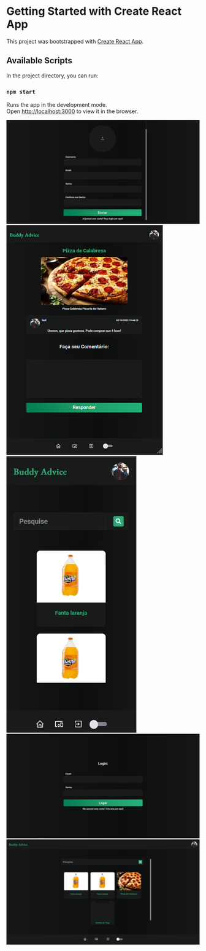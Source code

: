 # Getting Started with Create React App

This project was bootstrapped with [Create React App](https://github.com/facebook/create-react-app).

## Available Scripts

In the project directory, you can run:

### `npm start`

Runs the app in the development mode.\
Open [http://localhost:3000](http://localhost:3000) to view it in the browser.

![alt text](https://github.com/eduardoyanoliveira/buddy_advice_web/blob/master/project_images/user_register.png)![alt text](https://github.com/eduardoyanoliveira/buddy_advice_web/blob/master/project_images/tablet.png) ![alt text](https://github.com/eduardoyanoliveira/buddy_advice_web/blob/master/project_images/Home_mobile.png)![alt text](https://github.com/eduardoyanoliveira/buddy_advice_web/blob/master/project_images/login.png)![alt text](https://github.com/eduardoyanoliveira/buddy_advice_web/blob/master/project_images/Home.png)
